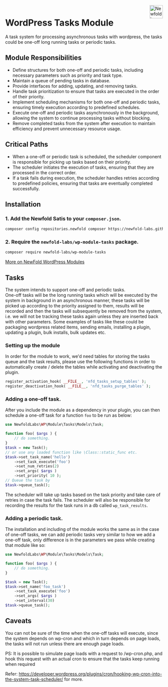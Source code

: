 <a href="https://newfold.com/" target="_blank">
    <img src="https://newfold.com/content/experience-fragments/newfold/site-header/master/_jcr_content/root/header/logo.coreimg.svg/1621395071423/newfold-digital.svg" alt="Newfold Logo" title="Newfold Digital" align="right" 
height="42" />
</a>

# WordPress Tasks Module
A task system for processing asynchronous tasks with wordpress, the tasks could be one-off long running tasks or periodic tasks.

## Module Responsibilities

- Define structures for both one-off and periodic tasks, including necessary parameters such as priority and task type.
- Maintain a queue of pending tasks in database.
- Provide interfaces for adding, updating, and removing tasks.
- Handle task prioritization to ensure that tasks are executed in the order of their priority.
- Implement scheduling mechanisms for both one-off and periodic tasks, ensuring timely execution according to predefined schedules.
- Execute one-off and periodic tasks asynchronously in the background, allowing the system to continue processing tasks without blocking.
- Remove completed tasks from the system after execution to maintain efficiency and prevent unnecessary resource usage.


## Critical Paths

- When a one-off or periodic task is scheduled, the scheduler component is responsible for picking up tasks based on their priority.
- The scheduler initiates the execution of tasks, ensuring that they are processed in the correct order.
- If a task fails during execution, the scheduler handles retries according to predefined policies, ensuring that tasks are eventually completed successfully.
 

## Installation

### 1. Add the Newfold Satis to your `composer.json`.

 ```bash
 composer config repositories.newfold composer https://newfold-labs.github.io/satis
 ```

### 2. Require the `newfold-labs/wp-module-tasks` package.

 ```bash
 composer require newfold-labs/wp-module-tasks
 ```

[More on NewFold WordPress Modules](https://github.com/newfold-labs/wp-module-loader)

## Tasks

The system intends to support one-off and periodic tasks.
<br />
One-off tasks will be the long running tasks which will be executed by the system in background in an asynchronous manner, these tasks will be picked up according to the priority assigned to them, results will be recorded and then the tasks will subsequently be removed from the system, i.e. we will not be tracking these tasks again unless they are inserted back with other parameters. Some examples of tasks like these could be packaging wordpress related items, sending emails, installing a plugin, updating a plugin, bulk installs, bulk updates etc.

### Setting up the module
In order for the module to work, we'd need tables for storing the tasks queue and the task results, please use the following functions in order to automatically create / delete the tables while activating and deactivating the plugin.

```php
register_activation_hook( __FILE__, 'nfd_tasks_setup_tables' );
register_deactivation_hook( __FILE__, 'nfd_tasks_purge_tables' );
```

### Adding a one-off task.

After you include the module as a dependency in your plugin, you can then schedule a one-off task for a function `foo` to be run as below:

```php
use NewfoldLabs\WP\Module\Tasks\Models\Task;

function foo( $args ) {
    // do something.
}
$task = new Task();
// or use any loaded function like \Class::static_func etc.
$task->set_task_name('hello')
    ->set_task_execute('foo')
    ->set_num_retries(2)
    ->set_args( $args )
    ->set_priority( 10 );
// Queue the task by
$task->queue_task();
```

The scheduler will take up tasks based on the task priority and take care of retries in case the task fails. The scheduler will also be responsible for recording the results for the task runs in a db called `wp_task_results`.

### Adding a periodic task.

The installation and including of the module works the same as in the case of one-off tasks, we can add periodic tasks very similar to how we add a one-off task, only difference is in the parameters we pass while creating that module like so:

```php
use NewfoldLabs\WP\Module\Tasks\Models\Task;

function foo( $args ) {
    // do something.
}

$task = new Task();
$task->set_name('foo_task')
    ->set_task_execute('foo')
    ->set_args( $args )
    ->set_interval(30)
$task->queue_task();
```

## Caveats
You can not be sure of the time when the one-off tasks will execute, since the system depends on wp-cron and which in turn depends on page loads, the tasks will not run unless there are enough page loads.



PS: It is possible to simulate page loads with a request to <site>/wp-cron.php, and hook this request with an actual cron to ensure that the tasks keep running when required

Refer: https://developer.wordpress.org/plugins/cron/hooking-wp-cron-into-the-system-task-scheduler/ for more.
